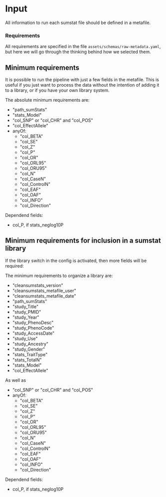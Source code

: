 # Input
All information to run each sumstat file should be defined in a metafile.


### Requirements
All requirements are specified in the file `assets/schemas/raw-metadata.yaml`, but here we will go through the thinking behind how we selected them.

## Minimum requirements
It is possible to run the pipeline with just a few fields in the metafile. This is useful if you just want to process the data without the intention of adding it to a library, or if you have your own library system.

The absolute minimum requirements are:
- "path_sumStats"
- "stats_Model"
- "col_SNP" or "col_CHR" and "col_POS"
- "col_EffectAllele"
- anyOf:
  - "col_BETA"
  - "col_SE"
  - "col_Z"
  - "col_P"
  - "col_OR"
  - "col_ORL95"
  - "col_ORU95"
  - "col_N"
  - "col_CaseN"
  - "col_ControlN"
  - "col_EAF"
  - "col_OAF"
  - "col_INFO"
  - "col_Direction"

Dependend fields:
- col_P, if stats_neglog10P

## Minimum requirements for inclusion in a sumstat library
If the library switch in the config is activated, then more fields will be required:

The minimum requirements to organize a library are:
- "cleansumstats_version"
- "cleansumstats_metafile_user"
- "cleansumstats_metafile_date"
- "path_sumStats"
- "study_Title"
- "study_PMID"
- "study_Year"
- "study_PhenoDesc"
- "study_PhenoCode"
- "study_AccessDate"
- "study_Use"
- "study_Ancestry"
- "study_Gender"
- "stats_TraitType"
- "stats_TotalN"
- "stats_Model"
- "col_EffectAllele"

As well as
- "col_SNP" or "col_CHR" and "col_POS"
- anyOf:
  - "col_BETA"
  - "col_SE"
  - "col_Z"
  - "col_P"
  - "col_OR"
  - "col_ORL95"
  - "col_ORU95"
  - "col_N"
  - "col_CaseN"
  - "col_ControlN"
  - "col_EAF"
  - "col_OAF"
  - "col_INFO"
  - "col_Direction"

Dependend fields:
- col_P, if stats_neglog10P

